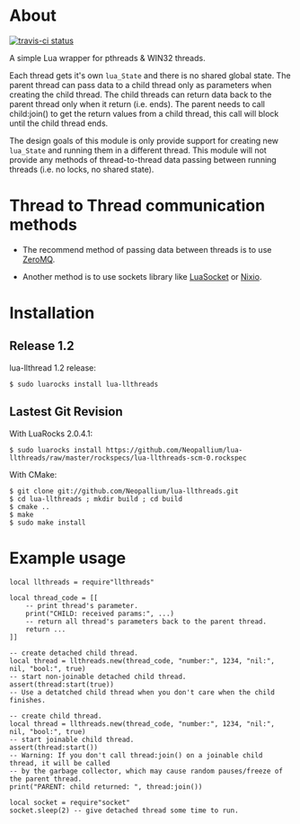 About
=====

[![travis-ci status](https://secure.travis-ci.org/Neopallium/lua-llthreads.png?branch=master)](http://travis-ci.org/Neopallium/lua-llthreads/builds)

A simple Lua wrapper for pthreads & WIN32 threads.

Each thread gets it's own `lua_State` and there is no shared global state.
The parent thread can pass data to a child thread only as parameters when creating
the child thread.  The child threads can return data back to the parent thread only
when it return (i.e. ends).  The parent needs to call child:join() to get the return
values from a child thread, this call will block until the child thread ends.

The design goals of this module is only provide support for creating new `lua_State`
and running them in a different thread.  This module will not provide any
methods of thread-to-thread data passing between running threads (i.e. no locks, no shared state).

Thread to Thread communication methods
======================================

* The recommend method of passing data between threads is to use [ZeroMQ](http://github.com/Neopallium/lua-zmq).

* Another method is to use sockets library like [LuaSocket](http://w3.impa.br/~diego/software/luasocket) or [Nixio](http://neopallium.github.com/nixio/).

Installation
============

Release 1.2
-----------

lua-llthread 1.2 release:

	$ sudo luarocks install lua-llthreads

Lastest Git Revision
--------------------

With LuaRocks 2.0.4.1:

	$ sudo luarocks install https://github.com/Neopallium/lua-llthreads/raw/master/rockspecs/lua-llthreads-scm-0.rockspec

With CMake:

	$ git clone git://github.com/Neopallium/lua-llthreads.git
	$ cd lua-llthreads ; mkdir build ; cd build
	$ cmake ..
	$ make
	$ sudo make install


Example usage
=============

	local llthreads = require"llthreads"

	local thread_code = [[
		-- print thread's parameter.
		print("CHILD: received params:", ...)
		-- return all thread's parameters back to the parent thread.
		return ...
	]]
	
	-- create detached child thread.
	local thread = llthreads.new(thread_code, "number:", 1234, "nil:", nil, "bool:", true)
	-- start non-joinable detached child thread.
	assert(thread:start(true))
	-- Use a detatched child thread when you don't care when the child finishes.

	-- create child thread.
	local thread = llthreads.new(thread_code, "number:", 1234, "nil:", nil, "bool:", true)
	-- start joinable child thread.
	assert(thread:start())
	-- Warning: If you don't call thread:join() on a joinable child thread, it will be called
	-- by the garbage collector, which may cause random pauses/freeze of the parent thread.
	print("PARENT: child returned: ", thread:join())

	local socket = require"socket"
	socket.sleep(2) -- give detached thread some time to run.



